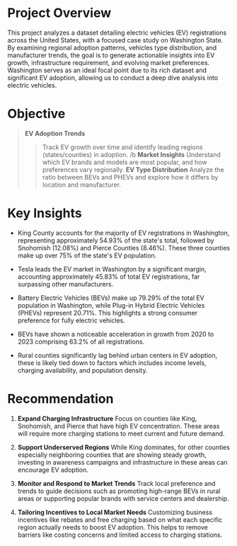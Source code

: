 # Project Overview
This project analyzes a dataset detailing electric vehicles (EV) registrations across the United States, with a focused case study on Washington State. By examining regional adoption patterns, vehicles type distribution, and manufacturer trends, the goal is to generate actionable insights into EV growth, infrastructure requirement, and evolving market preferences. Washington serves as an ideal focal point due to its rich dataset and significant EV adoption, allowing us to conduct a deep dive analysis into electric vehicles.

# Objective
>**EV Adoption Trends**
>>Track EV growth over time and identify leading regions (states/counties) in adoption. /b
>**Market Insights**
>>Understand which EV brands and models are most popular, and how preferences vary regionally.
>**EV Type Distribution**
>>Analyze the ratio between BEVs and PHEVs and explore how it differs by location and manufacturer.

# Key Insights
*	King County accounts for the majority of EV registrations in Washington, representing approximately 54.93% of the state's total, followed by Snohomish (12.08%) and Pierce Counties (8.46%). These three counties make up over 75% of the state's EV population. 

*	Tesla leads the EV market in Washington by a significant margin, accounting approximately 45.83% of total EV registrations, far surpassing other manufacturers.

*	Battery Electric Vehicles (BEVs) make up 79.29% of the total EV population in Washington, while Plug-in Hybrid Electric Vehicles (PHEVs) represent 20.71%. This highlights a strong consumer preference for fully electric vehicles.

*	BEVs have shown a noticeable acceleration in growth from 2020 to 2023 comprising 63.2% of all registrations.

* Rural counties significantly lag behind urban centers in EV adoption, these is likely tied down to factors which includes income levels, charging availability, and population density.

# Recommendation
1. **Expand Charging Infrastructure**
Focus on counties like King, Snohomish, and Pierce that have high EV concentration. These areas will require more charging stations to meet current and future demand.

2. **Support Underserved Regions**
While King dominates, for other counties especially neighboring counties that are showing steady growth, investing in awareness campaigns and infrastructure in these areas can encourage EV adoption.

3. **Monitor and Respond to Market Trends**
Track local preference and trends to guide decisions such as promoting high-range BEVs in rural areas or supporting popular brands with service centers and dealership.

4. **Tailoring Incentives to Local Market Needs**
Customizing business incentives like rebates and free charging based on what each specific region actually needs to boost EV adoption. This helps to remove barriers like costing concerns and limited access to charging stations.

